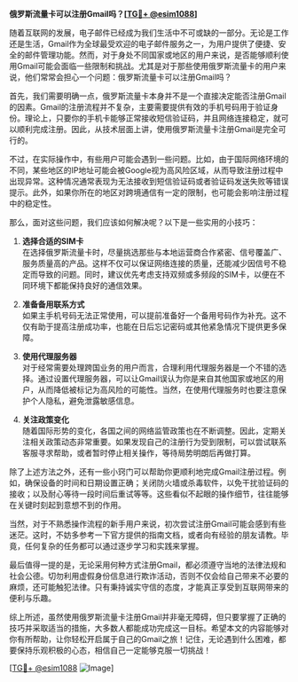 **俄罗斯流量卡可以注册Gmail吗？[[TG💪+ @esim1088](https://t.me/s/esim1088)]**

随着互联网的发展，电子邮件已经成为我们生活中不可或缺的一部分。无论是工作还是生活，Gmail作为全球最受欢迎的电子邮件服务之一，为用户提供了便捷、安全的邮件管理功能。然而，对于身处不同国家或地区的用户来说，是否能够顺利使用Gmail可能会面临一些限制和挑战。尤其是对于那些使用俄罗斯流量卡的用户来说，他们常常会担心一个问题：俄罗斯流量卡可以注册Gmail吗？

首先，我们需要明确一点，俄罗斯流量卡本身并不是一个直接决定能否注册Gmail的因素。Gmail的注册流程并不复杂，主要需要提供有效的手机号码用于验证身份。理论上，只要你的手机卡能够正常接收短信验证码，并且网络连接稳定，就可以顺利完成注册。因此，从技术层面上讲，使用俄罗斯流量卡注册Gmail是完全可行的。

不过，在实际操作中，有些用户可能会遇到一些问题。比如，由于国际网络环境的不同，某些地区的IP地址可能会被Google视为高风险区域，从而导致注册过程中出现异常。这种情况通常表现为无法接收到短信验证码或者验证码发送失败等错误提示。此外，如果你所在的地区对跨境通信有一定的限制，也可能会影响注册过程中的稳定性。

那么，面对这些问题，我们应该如何解决呢？以下是一些实用的小技巧：

1. **选择合适的SIM卡**  
   在选择俄罗斯流量卡时，尽量挑选那些与本地运营商合作紧密、信号覆盖广、服务质量高的产品。这样不仅可以保证网络连接的质量，还能减少因信号不稳定而导致的问题。同时，建议优先考虑支持双频或多频段的SIM卡，以便在不同环境下都能保持良好的通信效果。

2. **准备备用联系方式**  
   如果主手机号码无法正常使用，可以提前准备好一个备用号码作为补充。这不仅有助于提高注册成功率，也能在日后忘记密码或其他紧急情况下提供更多保障。

3. **使用代理服务器**  
   对于经常需要处理跨国业务的用户而言，合理利用代理服务器是一个不错的选择。通过设置代理服务器，可以让Gmail误认为你是来自其他国家或地区的用户，从而降低被标记为高风险的可能性。当然，在使用代理服务时也要注意保护个人隐私，避免泄露敏感信息。

4. **关注政策变化**  
   随着国际形势的变化，各国之间的网络监管政策也在不断调整。因此，定期关注相关政策动态非常重要。如果发现自己的注册行为受到限制，可以尝试联系客服寻求帮助，或者暂时停止相关操作，等待局势明朗后再做打算。

除了上述方法之外，还有一些小窍门可以帮助你更顺利地完成Gmail注册过程。例如，确保设备的时间和日期设置正确；关闭防火墙或杀毒软件，以免干扰验证码的接收；以及耐心等待一段时间后重试等等。这些看似不起眼的操作细节，往往能够在关键时刻起到意想不到的作用。

当然，对于不熟悉操作流程的新手用户来说，初次尝试注册Gmail可能会感到有些迷茫。这时，不妨多参考一下官方提供的指南文档，或者向有经验的朋友请教。毕竟，任何复杂的任务都可以通过逐步学习和实践来掌握。

最后值得一提的是，无论采用何种方式注册Gmail，都必须遵守当地的法律法规和社会公德。切勿利用虚假身份信息进行欺诈活动，否则不仅会给自己带来不必要的麻烦，还可能触犯法律。只有秉持诚实守信的态度，才能真正享受到互联网带来的便利与乐趣。

综上所述，虽然使用俄罗斯流量卡注册Gmail并非毫无障碍，但只要掌握了正确的技巧并采取适当的措施，大多数人都能成功完成这一目标。希望本文的内容能够对你有所帮助，让你轻松开启属于自己的Gmail之旅！记住，无论遇到什么困难，都要保持乐观积极的心态，相信自己一定能够克服一切挑战！

[[TG💪+ @esim1088](https://t.me/s/esim1088) ![Image](https://i.postimg.cc/4NQfJmqS/Snipaste-2025-05-13-00-14-12.png)]